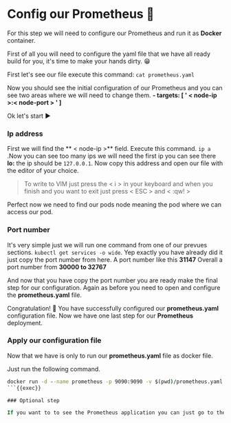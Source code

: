 # Config our Prometheus 📡

For this step we will need to configure our Prometheus and run it as **Docker** container.

First of all you will need to configure the yaml file that we have all ready build for you, it's time to make your hands dirty. 😁

First let's see our file execute this command: `cat prometheus.yaml`

Now you should see the initial configuration of our Prometheus and you can see two areas where we will need to change them. **- targets: [ ' < node-ip >:< node-port > ' ]**

Ok let's start ▶️

### Ip address

First we will find the ** < node-ip >** field. Execute this command. `ip a` .Now you can see too many ips we will need the first ip you can see there **lo:** the ip should be `127.0.0.1`. Now copy this address and open our file with the editor of your choice.

> To write to VIM just press the < i > in your keyboard and when you finish and you want to exit just press < ESC > and < :qw! >

Perfect now we need to find our pods node meaning the pod where we can access our pod.

### Port number

It's very simple just we will run one command from one of our prevues sections. `kubectl get services -o wide`. Yep exactly you have already did it just copy the port number from here. A port number like this **31147** Overall a port number from **30000 to 32767**

And now that you have copy the port number you are ready make the final step for our configuration. Again as before you need to open and configure the **prometheus.yaml** file.

Congratulation! 🥳 You have successfully configured our **prometheus.yaml** configuration file. Now we have one last step for our **Prometheus** deployment.

### Apply our configuration file

Now that we have is only to run our **prometheus.yaml** file as docker file.

Just run the following command.

```cmd
docker run -d --name prometheus -p 9090:9090 -v $(pwd)/prometheus.yaml:/etc/prometheus/prometheus.yml prom/prometheus
```{{exec}}

### Optional step

If you want to to see the Prometheus application you can just go to the upper corner to the burger (🍔) menu and click the the _Traffic/Port_ from there you can type `9090` port and you will be able to see our Prometheus application.
